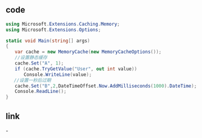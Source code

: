 











## code 
```cs
using Microsoft.Extensions.Caching.Memory;
using Microsoft.Extensions.Options;

static void Main(string[] args)
{
　　var cache = new MemoryCache(new MemoryCacheOptions());
　　//设置静态缓存
　　cache.Set("A", 1);
　　if (cache.TryGetValue("User", out int value))
　　　　Console.WriteLine(value);
   //设置一秒后过期         
　　cache.Set("B",2,DateTimeOffset.Now.AddMilliseconds(1000).DateTime);
　　Console.ReadLine();
}    
```

## link
-[](https://docs.microsoft.com/en-us/dotnet/api/microsoft.extensions.caching.memory?view=dotnet-plat-ext-5.0)